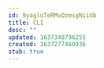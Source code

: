 ```yaml
---
id: 9yagloTeRMuQzmsgNiiUb
title: CLI
desc: ""
updated: 1637348796255
created: 1637277460936
stub: true
---
```

